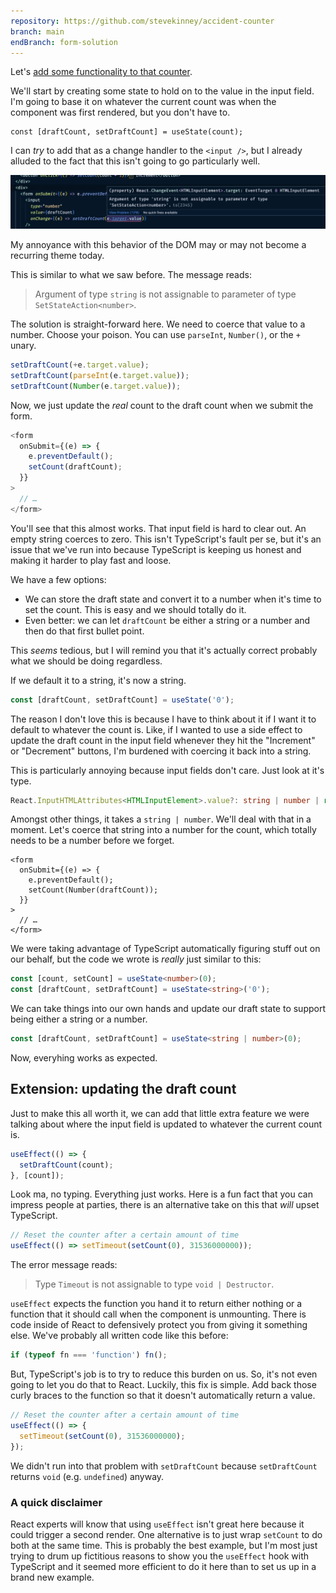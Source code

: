 ```yaml
---
repository: https://github.com/stevekinney/accident-counter
branch: main
endBranch: form-solution
---
```


Let's [add some functionality to that counter](useState,%20an%20exercise.md).

We'll start by creating some state to hold on to the value in the input field. I'm going to base it on whatever the current count was when the component was first rendered, but you don't have to.

```tsx
const [draftCount, setDraftCount] = useState(count);
```

I can _try_ to add that as a change handler to the `<input />`, but I already alluded to the fact that this isn't going to go particularly well.

![](_attachments/Pasted%20image%2020221107064059.png)

My annoyance with this behavior of the DOM may or may not become a recurring theme today.

This is similar to what we saw before. The message reads:

> Argument of type `string` is not assignable to parameter of type `SetStateAction<number>`.

The solution is straight-forward here. We need to coerce that value to a number. Choose your poison. You can use `parseInt`, `Number()`, or the `+` unary.

```ts
setDraftCount(+e.target.value);
setDraftCount(parseInt(e.target.value));
setDraftCount(Number(e.target.value));
```

Now, we just update the _real_ count to the draft count when we submit the form.

```ts
<form
  onSubmit={(e) => {
    e.preventDefault();
    setCount(draftCount);
  }}
>
  // …
</form>
```

You'll see that this almost works. That input field is hard to clear out. An empty string coerces to zero. This isn't TypeScript's fault per se, but it's an issue that we've run into because TypeScript is keeping us honest and making it harder to play fast and loose.

We have a few options:

- We can store the draft state and convert it to a number when it's time to set the count. This is easy and we should totally do it.
- Even better: we can let `draftCount` be either a string or a number and then do that first bullet point.

This _seems_ tedious, but I will remind you that it's actually correct probably what we should be doing regardless.

If we default it to a string, it's now a string.

```ts
const [draftCount, setDraftCount] = useState('0');
```

The reason I don't love this is because I have to think about it if I want it to default to whatever the count is. Like, if I wanted to use a side effect to update the draft count in the input field whenever they hit the "Increment" or "Decrement" buttons, I'm burdened with coercing it back into a string.

This is particularly annoying because input fields don't care. Just look at it's type.

```ts
React.InputHTMLAttributes<HTMLInputElement>.value?: string | number | readonly string[] | undefined
```

Amongst other things, it takes a `string | number`. We'll deal with that in a moment. Let's coerce that string into a number for the count, which totally needs to be a number before we forget.

```tsx
<form
  onSubmit={(e) => {
    e.preventDefault();
    setCount(Number(draftCount));
  }}
>
  // …
</form>
```

We were taking advantage of TypeScript automatically figuring stuff out on our behalf, but the code we wrote is _really_ just similar to this:

```ts
const [count, setCount] = useState<number>(0);
const [draftCount, setDraftCount] = useState<string>('0');
```

We can take things into our own hands and update our draft state to support being either a string or a number.

```ts
const [draftCount, setDraftCount] = useState<string | number>(0);
```

Now, everyhing works as expected.

## Extension: updating the draft count

Just to make this all worth it, we can add that little extra feature we were talking about where the input field is updated to whatever the current count is.

```js
useEffect(() => {
  setDraftCount(count);
}, [count]);
```

Look ma, no typing. Everything just works. Here is a fun fact that you can impress people at parties, there is an alternative take on this that _will_ upset TypeScript.

```ts
// Reset the counter after a certain amount of time
useEffect(() => setTimeout(setCount(0), 31536000000));
```

The error message reads:

> Type `Timeout` is not assignable to type `void | Destructor`.

`useEffect` expects the function you hand it to return either nothing or a function that it should call when the component is unmounting. There is code inside of React to defensively protect you from giving it something else. We've probably all written code like this before:

```ts
if (typeof fn === 'function') fn();
```

But, TypeScript's job is to try to reduce this burden on us. So, it's not even going to let you do that to React. Luckily, this fix is simple. Add back those curly braces to the function so that it doesn't automatically return a value.

```ts
// Reset the counter after a certain amount of time
useEffect(() => {
  setTimeout(setCount(0), 31536000000);
});
```

We didn't run into that problem with `setDraftCount` because `setDraftCount` returns `void` (e.g. `undefined`) anyway.

### A quick disclaimer

React experts will know that using `useEffect` isn't great here because it could trigger a second render. One alternative is to just wrap `setCount` to do both at the same time. This is probably the best example, but I'm most just trying to drum up fictitious reasons to show you the `useEffect` hook with TypeScript and it seemed more efficient to do it here than to set us up in a brand new example.
